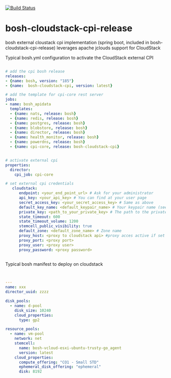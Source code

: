 [![Build Status](https://travis-ci.org/cloudfoundry-community/bosh-cloudstack-cpi-release.png)](https://travis-ci.org/cloudfoundry-community/bosh-cloudstack-cpi-release)



# bosh-cloudstack-cpi-release

bosh external cloustack cpi implementation (spring boot, included in bosh-cloudstack-cpi-release)
leverages apache jclouds support for CloudStack


Typical bosh.yml configuration to activate the CloudStack external CPI

```yml

# add the cpi bosh release
releases:
- {name: bosh, version: "185"}
- {name:  bosh-cloudstack-cpi, version: latest}

# add the template for cpi-core rest server
jobs:
- name: bosh_apidata
  templates:
  - {name: nats, release: bosh}
  - {name: redis, release: bosh}
  - {name: postgres, release: bosh}
  - {name: blobstore, release: bosh}
  - {name: director, release: bosh}
  - {name: health_monitor, release: bosh}
  - {name: powerdns, release: bosh}
  - {name: cpi-core, release: bosh-cloudstack-cpi}


# activate external cpi
properties:
  director:
    cpi_job: cpi-core

# set external cpi credentials
   cloudstack:
      endpoint: <your_end_point_url> # Ask for your administrator
      api_key: <your_api_key> # You can find at your user page
      secret_access_key: <your_secret_access_key> # Same as above
      default_key_name: <default_keypair_name> # Your keypair name (see the next section)
      private_key: <path_to_your_private_key> # The path to the private key file of your key pair
      state_timeout: 600
      state_timeout_volume: 1200
      stemcell_public_visibility: true
      default_zone: <default_zone_name> # Zone name
      proxy_host: <proxy to cloudstack api> #proxy acces active if set
      proxy_port: <proxy port>
      proxy_user: <proxy user>
      proxy_password: <proxy password>
      
```


Typical bosh manifest to deploy on cloudstack

```yml


---
name: xxx
director_uuid: zzzz

disk_pools:
  - name: d-pool
    disk_size: 10240
    cloud_properties:
      type: gp2

resource_pools:
  - name: vm-pool
    network: net
    stemcell: 
      name: bosh-vcloud-esxi-ubuntu-trusty-go_agent
      version: latest
    cloud_properties:
      compute_offering: "CO1 - Small STD"
      ephemeral_disk_offering: "ephemeral"
      disk: 8192       







```